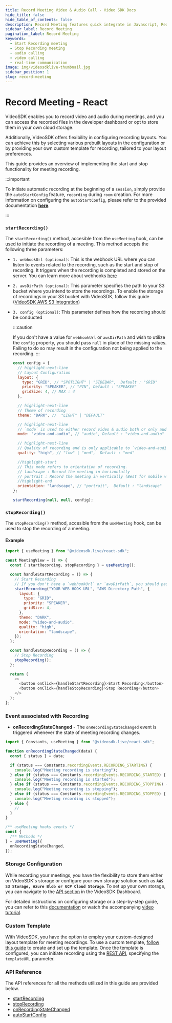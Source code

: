 ```yaml
---
title: Record Meeting Video & Audio Call - Video SDK Docs
hide_title: false
hide_table_of_contents: false
description: Record Meeting features quick integrate in Javascript, React JS, Android, IOS, React Native, Flutter with Video SDK to add live video & audio conferencing to your applications.
sidebar_label: Record Meeting
pagination_label: Record Meeting
keywords:
  - Start Recording meeting
  - Stop Recording meeting
  - audio calling
  - video calling
  - real-time communication
image: img/videosdklive-thumbnail.jpg
sidebar_position: 1
slug: record-meeting
---
```


# Record Meeting - React

VideoSDK enables you to record video and audio during meetings, and you can access the recorded files in the developer dashboard or opt to store them in your own cloud storage.

Additionally, VideoSDK offers flexibility in configuring recording layouts. You can achieve this by selecting various prebuilt layouts in the configuration or by providing your own custom template for recording, tailored to your layout preferences.

This guide provides an overview of implementing the start and stop functionality for meeting recording.

:::important

To initiate automatic recording at the beginning of a `session`, simply provide the `autoStartConfig` feature, `recording` during `room` creation. For more information on configuring the `autoStartConfig`, please refer to the provided documentation **[<u>here</u>](/api-reference/realtime-communication/create-room#autoStartConfig)**.

:::

### `startRecording()`

The `startRecording()` method, accesible from the `useMeeting` hook, can be used to initiate the recording of a meeting. This method accepts the following three parameters:

- `1. webhookUrl (optional)`: This is the webhook URL where you can listen to events related to the recording, such as the start and stop of recording. It triggers when the recording is completed and stored on the server. You can learn more about webhooks [here](https://en.wikipedia.org/wiki/Webhook)

- `2. awsDirPath (optional)`: This parameter specifies the path to your S3 bucket where you intend to store the recordings. To enable the storage of recordings in your S3 bucket with VideoSDK, follow this guide ([VideoSDK AWS S3 Integration](/docs/tutorials/user-dashboard/recording-storage-config))

- `3. config (optional)`: This parameter defines how the recording should be conducted

  :::caution

  If you don't have a value for `webhookUrl` or `awsDirPath` and wish to utilize the `config` property, you should pass `null` in place of the missing values. Failing to do so may result in the configuration not being applied to the recording.
  :::

  ```js
  const config = {
    // highlight-next-line
    // Layout Configuration
    layout: {
      type: "GRID", // "SPOTLIGHT" | "SIDEBAR",  Default : "GRID"
      priority: "SPEAKER", // "PIN", Default : "SPEAKER"
      gridSize: 4, // MAX : 4
    },

    // highlight-next-line
    // Theme of recording
    theme: "DARK", //  "LIGHT" | "DEFAULT"

    // highlight-next-line
    // `mode` is used to either record video & audio both or only audio.
    mode: "video-and-audio", // "audio", Default : "video-and-audio"

    // highlight-next-line
    // Quality of recording and is only applicable to `video-and-audio` type mode.
    quality: "high", // "low" | "med",  Default : "med"

    //highlight-start
    // This mode refers to orientation of recording.
    // landscape : Record the meeting in horizontally
    // portrait : Record the meeting in vertically (Best for mobile view)
    //highlight-end
    orientation: "landscape", // "portrait",  Default : "landscape"
  };

  startRecording(null, null, config);
  ```

### `stopRecording()`

The `stopRecording()` method, accesible from the `useMeeting` hook, can be used to stop the recording of a meeting.

#### Example

```js
import { useMeeting } from "@videosdk.live/react-sdk";

const MeetingView = () => {
  const { startRecording, stopRecording } = useMeeting();

  const handleStartRecording = () => {
    // Start Recording
    // If you don't have a `webhookUrl` or `awsDirPath`, you should pass null.
    startRecording("YOUR WEB HOOK URL", "AWS Directory Path", {
      layout: {
        type: "GRID",
        priority: "SPEAKER",
        gridSize: 4,
      },
      theme: "DARK",
      mode: "video-and-audio",
      quality: "high",
      orientation: "landscape",
    });
  };

  const handleStopRecording = () => {
    // Stop Recording
    stopRecording();
  };

  return (
    <>
      <button onClick={handleStartRecording}>Start Recording</button>
      <button onClick={handleStopRecording}>Stop Recording</button>
    </>
  );
};
```

### Event associated with Recording

- **onRecordingStateChanged** - The `onRecordingStateChanged` event is triggered whenever the state of meeting recording changes.

```js
import { Constants, useMeeting } from "@videosdk.live/react-sdk";

function onRecordingStateChanged(data) {
  const { status } = data;

  if (status === Constants.recordingEvents.RECORDING_STARTING) {
    console.log("Meeting recording is starting");
  } else if (status === Constants.recordingEvents.RECORDING_STARTED) {
    console.log("Meeting recording is started");
  } else if (status === Constants.recordingEvents.RECORDING_STOPPING) {
    console.log("Meeting recording is stopping");
  } else if (status === Constants.recordingEvents.RECORDING_STOPPED) {
    console.log("Meeting recording is stopped");
  } else {
    //
  }
}

/** useMeeting hooks events */
const {
  /** Methods */
} = useMeeting({
  onRecordingStateChanged,
});
```

### Storage Configuration

While recording your meetings, you have the flexibility to store them either on VideoSDK's storage or configure your own storage solution such as **`AWS S3 Storage, Azure Blob or GCP Cloud Storage`**. To set up your own storage, you can navigate to the [API section](https://app.videosdk.live/api-keys) in the VideoSDK Dashboard.

For detailed instructions on configuring storage or a step-by-step guide, you can refer to this [documentation](/docs/tutorials/user-dashboard/recording-storage-config) or watch the accompanying [video tutorial](https://www.loom.com/share/23a2617f824a4a5da004d14d1a541a9d).

### Custom Template

With VideoSDK, you have the option to employ your custom-designed layout template for meeting recordings. To use a custom template, [follow this guide](/react/guide/interactive-live-streaming/custom-template) to create and set up the template. Once the template is configured, you can initiate recording using the [REST API](/api-reference/realtime-communication/start-recording), specifying the `templateURL` parameter.

### API Reference

The API references for all the methods utilized in this guide are provided below.

- [startRecording](/react/api/sdk-reference/use-meeting/methods#startrecording)
- [stopRecording](/react/api/sdk-reference/use-meeting/methods#stoprecording)
- [onRecordingStateChanged](/react/api/sdk-reference/use-meeting/events#onrecordingstatechanged)
- [autoStartConfig](/api-reference/realtime-communication/create-room#autoStartConfig)
